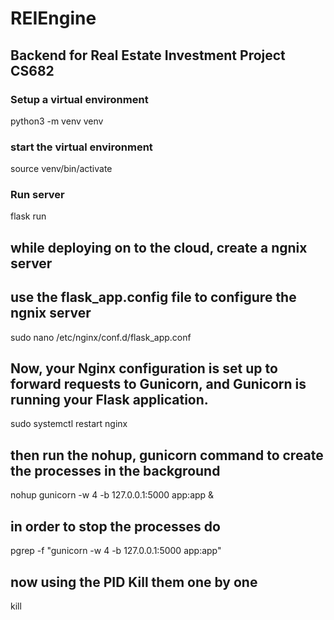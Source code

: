 # REIEngine
## Backend for Real Estate Investment Project CS682


### Setup a virtual environment
python3 -m venv venv

### start the virtual environment
source venv/bin/activate

### Run server
flask run

## while deploying on to the cloud, create a ngnix server
## use the flask_app.config file to configure the ngnix server
sudo nano /etc/nginx/conf.d/flask_app.conf

## Now, your Nginx configuration is set up to forward requests to Gunicorn, and Gunicorn is running your Flask application.
sudo systemctl restart nginx


## then run the nohup, gunicorn command to create the processes in the background
nohup gunicorn -w 4 -b 127.0.0.1:5000 app:app &

## in order to stop the processes do 
pgrep -f "gunicorn -w 4 -b 127.0.0.1:5000 app:app"

## now using the PID Kill them one by one
kill <PID>
